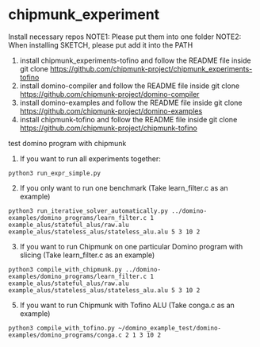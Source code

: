 # chipmunk_experiment
Install necessary repos
NOTE1: Please put them into one folder
NOTE2: When installing SKETCH, please put add it into the PATH
1. install chipmunk_experiments-tofino and follow the README file inside
   git clone https://github.com/chipmunk-project/chipmunk_experiments-tofino
2. install domino-compiler and follow the README file inside
   git clone https://github.com/chipmunk-project/domino-compiler
3. install domino-examples and follow the README file inside
   git clone https://github.com/chipmunk-project/domino-examples
4. install chipmunk-tofino and follow the README file inside
   git clone https://github.com/chipmunk-project/chipmunk-tofino


test domino program with chipmunk

1. If you want to run all experiments together: 
```
python3 run_expr_simple.py
```

2. If you only want to run one benchmark (Take learn_filter.c as an example)
```
python3 run_iterative_solver_automatically.py ../domino-examples/domino_programs/learn_filter.c 1 example_alus/stateful_alus/raw.alu example_alus/stateless_alus/stateless_alu.alu 5 3 10 2
```

3. If you want to run Chipmunk on one particular Domino program with slicing (Take learn_filter.c as an example)
```
python3 compile_with_chipmunk.py ../domino-examples/domino_programs/learn_filter.c 1 example_alus/stateful_alus/raw.alu example_alus/stateless_alus/stateless_alu.alu 5 3 10 2
```
5. If you want to run Chipmunk with Tofino ALU (Take conga.c as an example)
```
python3 compile_with_tofino.py ~/domino_example_test/domino-examples/domino_programs/conga.c 2 1 3 10 2
```
